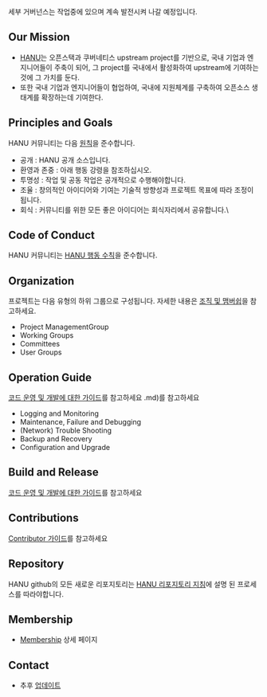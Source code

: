 세부 거버넌스는 작업중에 있으며 계속 발전시켜 나갈 예정입니다.

## Our Mission 
- [HANU](mission.md)는 오픈스택과 쿠버네티스 upstream project를 기반으로, 국내 기업과 엔지니어들이 주축이 되어, 그 project를 국내에서 활성화하여 upstream에 기여하는것에 그 가치를 둔다.
- 또한 국내 기업과 엔지니어들이 협업하여, 국내에 지원체계를 구축하여 오픈소스  생태계를 확장하는데 기여한다. 

## Principles and Goals
HANU 커뮤니티는 다음 [원칙](principles_and_goals.md)을 준수합니다.
* 공개 : HANU 공개 소스입니다.
* 환영과 존중 : 아래 행동 강령을 참조하십시오.
* 투명성 : 작업 및 공동 작업은 공개적으로 수행해야합니다.
* 조율 : 창의적인 아이디어와 기여는 기술적 방향성과 프로젝트 목표에 따라 조정이 됩니다.
* 회식 : 커뮤니티를 위한 모든 좋은 아이디어는 회식자리에서 공유합니다.\


## Code of Conduct

HANU 커뮤니티는 [HANU 행동 수칙](code-of-conduct.md)을 준수합니다.


## Organization

프로젝트는 다음 유형의 하위 그룹으로 구성됩니다.
자세한 내용은  [조직 및 맴버쉽](membership.md)을 참고하세요.
* Project ManagementGroup
* Working Groups
* Committees
* User Groups


## Operation Guide 
[코드 운영 및 개발에 대한 가이드](contributors_devel_guide.md)를 참고하세요
.md)를 참고하세요
   - Logging and Monitoring 
   - Maintenance, Failure and Debugging 
   - (Network) Trouble Shooting 
   - Backup and Recovery 
   - Configuration and Upgrade 
   
   
##  Build and Release 
[코드 운영 및 개발에 대한 가이드](contributors_devel_guide.md)를 참고하세요


##  Contributions
[Contributor 가이드](contributions.md)를 참고하세요


## Repository 
HANU github의 모든 새로운 리포지토리는 [HANU 리포지토리 지침](repository.md)에 설명 된 프로세스를 따라야합니다. 

## Membership
* [Membership](membership.md) 상세 페이지 



## Contact
   - 추후 [업데이트](Contact.md)
